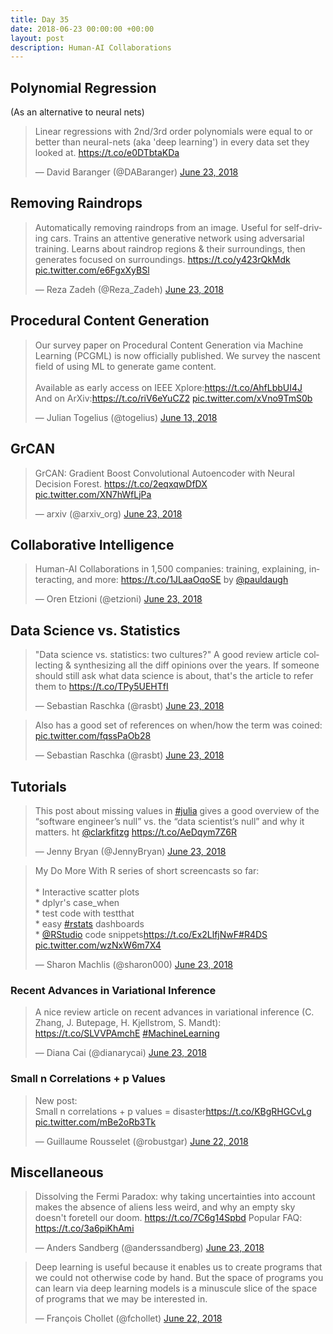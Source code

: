```yaml
---
title: Day 35
date: 2018-06-23 00:00:00 +00:00
layout: post
description: Human-AI Collaborations
---
```


## Polynomial Regression
(As an alternative to neural nets)
<amp-twitter width="400" height="400"
             layout="responsive"
             data-tweetid="1010528773589164032">
    <blockquote placeholder><p lang="en" dir="ltr">Linear regressions with 2nd/3rd order polynomials were equal to or better than neural-nets (aka &#39;deep learning&#39;) in every data set they looked at. <a href="https://t.co/e0DTbtaKDa">https://t.co/e0DTbtaKDa</a></p>&mdash; David Baranger (@DABaranger) <a href="https://twitter.com/DABaranger/status/1010528773589164032?ref_src=twsrc%5Etfw">June 23, 2018</a></blockquote>
</amp-twitter>

## Removing Raindrops
<amp-twitter width="400" height="400"
             layout="responsive"
             data-tweetid="1010618892245319680">
    <blockquote placeholder><p lang="en" dir="ltr">Automatically removing raindrops from an image. Useful for self-driving cars. Trains an attentive generative network using adversarial training. Learns about raindrop regions &amp; their surroundings, then generates focused on surroundings. <a href="https://t.co/y423rQkMdk">https://t.co/y423rQkMdk</a> <a href="https://t.co/e6FgxXyBSl">pic.twitter.com/e6FgxXyBSl</a></p>&mdash; Reza Zadeh (@Reza_Zadeh) <a href="https://twitter.com/Reza_Zadeh/status/1010618892245319680?ref_src=twsrc%5Etfw">June 23, 2018</a></blockquote>
</amp-twitter>

## Procedural Content Generation
<amp-twitter width="400" height="400"
             layout="responsive"
             data-tweetid="1007047148633051137">
    <blockquote placeholder><p lang="en" dir="ltr">Our survey paper on Procedural Content Generation via Machine Learning (PCGML) is now officially published. We survey the nascent field of using ML to generate game content.<br><br>Available as early access on IEEE Xplore:<a href="https://t.co/AhfLbbUI4J">https://t.co/AhfLbbUI4J</a><br>And on ArXiv:<a href="https://t.co/riV6eYuCZ2">https://t.co/riV6eYuCZ2</a> <a href="https://t.co/xVno9TmS0b">pic.twitter.com/xVno9TmS0b</a></p>&mdash; Julian Togelius (@togelius) <a href="https://twitter.com/togelius/status/1007047148633051137?ref_src=twsrc%5Etfw">June 13, 2018</a></blockquote>
</amp-twitter>

## GrCAN
<amp-twitter width="400" height="400"
             layout="responsive"
             data-tweetid="1010456118147944449">
    <blockquote placeholder><p lang="en" dir="ltr">GrCAN: Gradient Boost Convolutional Autoencoder with Neural Decision Forest. <a href="https://t.co/2eqxqwDfDX">https://t.co/2eqxqwDfDX</a> <a href="https://t.co/XN7hWfLjPa">pic.twitter.com/XN7hWfLjPa</a></p>&mdash; arxiv (@arxiv_org) <a href="https://twitter.com/arxiv_org/status/1010456118147944449?ref_src=twsrc%5Etfw">June 23, 2018</a></blockquote>
</amp-twitter>

## Collaborative Intelligence
<amp-twitter width="400" height="400"
             layout="responsive"
             data-tweetid="1010535892585287681">
    <blockquote placeholder><p lang="en" dir="ltr">Human-AI Collaborations in 1,500 companies: training, explaining, interacting, and more: <a href="https://t.co/1JLaaOqoSE">https://t.co/1JLaaOqoSE</a> by <a href="https://twitter.com/pauldaugh?ref_src=twsrc%5Etfw">@pauldaugh</a></p>&mdash; Oren Etzioni (@etzioni) <a href="https://twitter.com/etzioni/status/1010535892585287681?ref_src=twsrc%5Etfw">June 23, 2018</a></blockquote>
</amp-twitter>

## Data Science vs. Statistics
<amp-twitter width="400" height="400"
             layout="responsive"
             data-tweetid="1010533658757877762"
             data-conversation="none">
    <blockquote placeholder><p lang="en" dir="ltr">&quot;Data science vs. statistics: two cultures?&quot; A good review article collecting &amp; synthesizing all the diff opinions over the years. If someone should still ask what data science is about, that&#39;s the article to refer them to   <a href="https://t.co/TPy5UEHTfI">https://t.co/TPy5UEHTfI</a></p>&mdash; Sebastian Raschka (@rasbt) <a href="https://twitter.com/rasbt/status/1010533658757877762?ref_src=twsrc%5Etfw">June 23, 2018</a></blockquote>
</amp-twitter>

<amp-twitter width="400" height="400"
             layout="responsive"
             data-tweetid="1010534029106581505"
             data-conversation="none">
    <blockquote placeholder><p lang="en" dir="ltr">Also has a good set of references on when/how the term was coined: <a href="https://t.co/fqssPaOb28">pic.twitter.com/fqssPaOb28</a></p>&mdash; Sebastian Raschka (@rasbt) <a href="https://twitter.com/rasbt/status/1010534029106581505?ref_src=twsrc%5Etfw">June 23, 2018</a></blockquote>
</amp-twitter>

## Tutorials
<amp-twitter width="400" height="400"
             layout="responsive"
             data-tweetid="1010536270265634817">
    <blockquote placeholder><p lang="en" dir="ltr">This post about missing values in <a href="https://twitter.com/hashtag/julia?src=hash&amp;ref_src=twsrc%5Etfw">#julia</a> gives a good overview of the “software engineer’s null” vs. the “data scientist’s null” and why it matters. ht <a href="https://twitter.com/clarkfitzg?ref_src=twsrc%5Etfw">@clarkfitzg</a> <a href="https://t.co/AeDqym7Z6R">https://t.co/AeDqym7Z6R</a></p>&mdash; Jenny Bryan (@JennyBryan) <a href="https://twitter.com/JennyBryan/status/1010536270265634817?ref_src=twsrc%5Etfw">June 23, 2018</a></blockquote>
</amp-twitter>

<amp-twitter width="400" height="400"
             layout="responsive"
             data-tweetid="1010585881013612545">
    <blockquote placeholder><p lang="en" dir="ltr">My Do More With R series of short screencasts so far:<br><br>* Interactive scatter plots<br>* dplyr&#39;s case_when<br>* test code with testthat<br>* easy <a href="https://twitter.com/hashtag/rstats?src=hash&amp;ref_src=twsrc%5Etfw">#rstats</a> dashboards<br>* <a href="https://twitter.com/rstudio?ref_src=twsrc%5Etfw">@RStudio</a> code snippets<a href="https://t.co/Ex2LlfjNwF">https://t.co/Ex2LlfjNwF</a><a href="https://twitter.com/hashtag/R4DS?src=hash&amp;ref_src=twsrc%5Etfw">#R4DS</a> <a href="https://t.co/wzNxW6m7X4">pic.twitter.com/wzNxW6m7X4</a></p>&mdash; Sharon Machlis (@sharon000) <a href="https://twitter.com/sharon000/status/1010585881013612545?ref_src=twsrc%5Etfw">June 23, 2018</a></blockquote>
</amp-twitter>

###  Recent Advances in Variational Inference
<amp-twitter width="400" height="400"
             layout="responsive"
             data-tweetid="1010510020017049600">
    <blockquote placeholder><p lang="en" dir="ltr">A nice review article on recent advances in variational inference (C. Zhang, J. Butepage, H. Kjellstrom, S. Mandt): <a href="https://t.co/SLVVPAmchE">https://t.co/SLVVPAmchE</a> <a href="https://twitter.com/hashtag/MachineLearning?src=hash&amp;ref_src=twsrc%5Etfw">#MachineLearning</a></p>&mdash; Diana Cai (@dianarycai) <a href="https://twitter.com/dianarycai/status/1010510020017049600?ref_src=twsrc%5Etfw">June 23, 2018</a></blockquote>
</amp-twitter>

### Small n Correlations + p Values
<amp-twitter width="400" height="400"
             layout="responsive"
             data-tweetid="1010147879627968512">
    <blockquote placeholder><p lang="en" dir="ltr">New post:<br>Small n correlations + p values = disaster<a href="https://t.co/KBgRHGCvLg">https://t.co/KBgRHGCvLg</a> <a href="https://t.co/mBe2oRb3Tk">pic.twitter.com/mBe2oRb3Tk</a></p>&mdash; Guillaume Rousselet (@robustgar) <a href="https://twitter.com/robustgar/status/1010147879627968512?ref_src=twsrc%5Etfw">June 22, 2018</a></blockquote>
</amp-twitter>

## Miscellaneous
<amp-twitter width="400" height="400"
             layout="responsive"
             data-tweetid="1010564856909651968">
    <blockquote placeholder><p lang="en" dir="ltr">Dissolving the Fermi Paradox: why taking uncertainties into account makes the absence of aliens less weird, and why an empty sky doesn&#39;t foretell our doom. <a href="https://t.co/7C6g14Spbd">https://t.co/7C6g14Spbd</a> Popular FAQ: <a href="https://t.co/3a6piKhAmi">https://t.co/3a6piKhAmi</a></p>&mdash; Anders Sandberg (@anderssandberg) <a href="https://twitter.com/anderssandberg/status/1010564856909651968?ref_src=twsrc%5Etfw">June 23, 2018</a></blockquote>
</amp-twitter>

<amp-twitter width="400" height="400"
             layout="responsive"
             data-tweetid="1010278944782708737">
    <blockquote placeholder><p lang="en" dir="ltr">Deep learning is useful because it enables us to create programs that we could not otherwise code by hand. But the space of programs you can learn via deep learning models is a minuscule slice of the space of programs that we may be interested in.</p>&mdash; François Chollet (@fchollet) <a href="https://twitter.com/fchollet/status/1010278944782708737?ref_src=twsrc%5Etfw">June 22, 2018</a></blockquote>
</amp-twitter>
